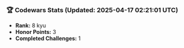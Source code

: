### 🏆 Codewars Stats (Updated: 2025-04-17 02:21:01 UTC)

- **Rank:** 8 kyu
- **Honor Points:** 3
- **Completed Challenges:** 1
